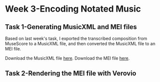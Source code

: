 # Week 3-Encoding Notated Music
## Task 1-Generating MusicXML and MEI files
Based on last week's task, I exported the transcribed composition from MuseScore to a MusicXML file, and then converted the MusicXML file to an MEI file.

Download the MusicXML file [here](Blank.Space.Taylor.Swift.musicmxl).
Download the MEI file [here](https://github.com/Vvvi00/MCA-2023/blob/master/Blank%20Space%20Taylor%20Swift.mei).

## Task 2-Rendering the MEI file with Verovio
